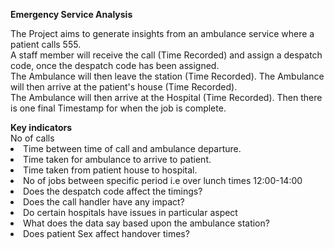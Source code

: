 <b>Emergency Service Analysis</b></br>
<p></p>
The Project aims to generate insights from an ambulance service where a patient calls 555. </br>A staff member will receive the call (Time Recorded) and assign a despatch code, once the despatch code has been assigned. </br>The Ambulance will then leave the station (Time Recorded). The Ambulance will then arrive at the patient's house (Time Recorded).</br> The Ambulance will then arrive at the Hospital (Time Recorded). Then there is one final Timestamp for when the job is complete.</br>
<p></p>
<b>Key indicators</b></br>
</li>No of calls</li>

<li>Time between time of call and ambulance departure.</li>

<li>Time taken for ambulance to arrive to patient.</li>

<li>Time taken from patient house to hospital.</li>

<li>No of jobs between specific period i.e over lunch times 12:00-14:00</li>

<li>Does the despatch code affect the timings?</li>

<li>Does the call handler have any impact?</li>

<li>Do certain hospitals have issues in particular aspect</li>

<li>What does the data say based upon the ambulance station?</li>

<li>Does patient Sex affect handover times?</li>
